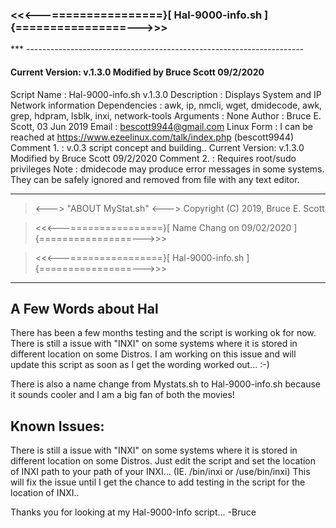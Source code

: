
### <<<---================}[ Hal-9000-info.sh ]{================--->>>

*** ---------------------------------------------------------------------

#### Current Version: v.1.3.0 Modified by Bruce Scott 09/2/2020
 Script Name  : Hal-9000-info.sh v.1.3.0
 Description  : Displays System and IP Network information
 Dependencies : awk, ip, nmcli, wget, dmidecode, awk, grep, hdpram, lsblk, inxi, network-tools
 Arguments    : None
 Author       : Bruce E. Scott, 03 Jun 2019
 Email        : bescott9944@gmail.com
 Linux Form   : I can be reached at https://www.ezeelinux.com/talk/index.php (bescott9944)
 Comment 1.   : v.0.3 script concept and building.. Current Version: v.1.3.0 Modified by Bruce Scott 09/2/2020
 Comment 2.   : Requires root/sudo privileges
 Note         : dmidecode may produce error messages in some systems. They can be
                safely ignored and removed from file with any text editor.

 ---------------------------------------------------------------------

> <---> "ABOUT MyStat.sh" <--->
>Copyright (C) 2019, Bruce E. Scott

><<<---================}[ Name Chang on 09/02/2020 ]{================--->>>

><<<---================}[ Hal-9000-info.sh ]{================--->>>

 ---------------------------------------------------------------------

## A Few Words about Hal
There has been a few months testing and the script is working ok for now. There is still
a issue with "INXI" on some systems where it is stored in different location on some Distros.
I am working on this issue and will update this script as soon as I get the wording worked
out... :-)

There is also a name change from Mystats.sh to Hal-9000-info.sh because it sounds cooler and I
am a big fan of both the movies!

## Known Issues:
There is still a issue with "INXI" on some systems where it is stored in different location on some Distros.
Just edit the script and set the location of INXI path to your path of your INXI... (IE. /bin/inxi or /use/bin/inxi)
This will fix the issue until I get the chance to add testing in the script for the location of INXI..

Thanks you for looking at my Hal-9000-Info script...
-Bruce
